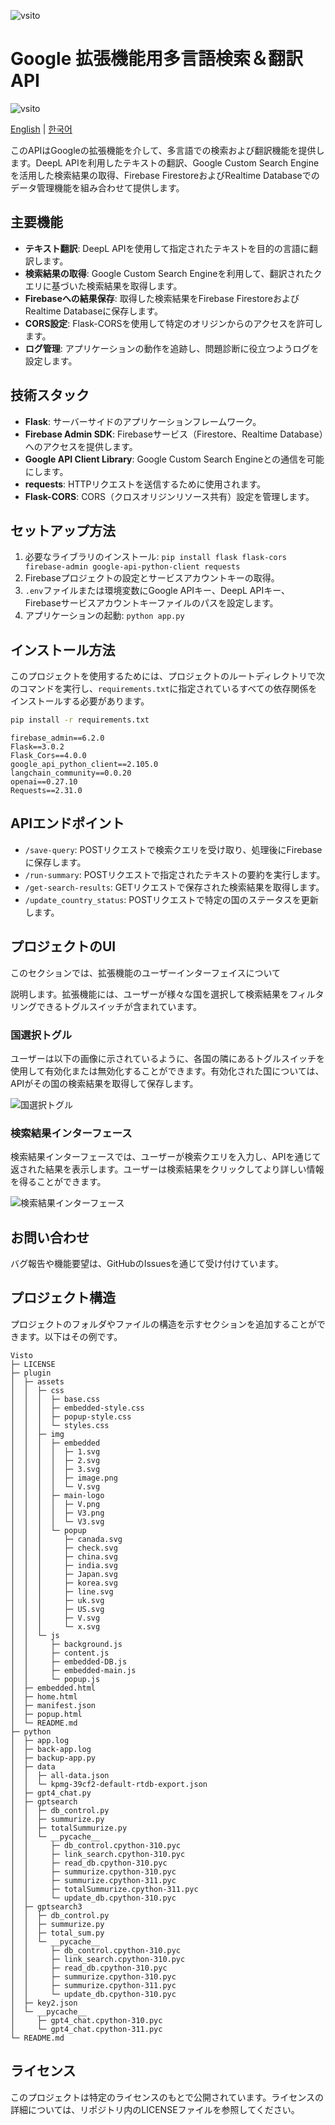 ![vsito](../img/Visto2.png)
# Google 拡張機能用多言語検索＆翻訳API
![vsito](../img/kpmg_test.gif)

[English](../README.md) | [한국어](./README.ko-kr.md)

このAPIはGoogleの拡張機能を介して、多言語での検索および翻訳機能を提供します。DeepL APIを利用したテキストの翻訳、Google Custom Search Engineを活用した検索結果の取得、Firebase FirestoreおよびRealtime Databaseでのデータ管理機能を組み合わせて提供します。

## 主要機能

- **テキスト翻訳**: DeepL APIを使用して指定されたテキストを目的の言語に翻訳します。
- **検索結果の取得**: Google Custom Search Engineを利用して、翻訳されたクエリに基づいた検索結果を取得します。
- **Firebaseへの結果保存**: 取得した検索結果をFirebase FirestoreおよびRealtime Databaseに保存します。
- **CORS設定**: Flask-CORSを使用して特定のオリジンからのアクセスを許可します。
- **ログ管理**: アプリケーションの動作を追跡し、問題診断に役立つようログを設定します。

## 技術スタック

- **Flask**: サーバーサイドのアプリケーションフレームワーク。
- **Firebase Admin SDK**: Firebaseサービス（Firestore、Realtime Database）へのアクセスを提供します。
- **Google API Client Library**: Google Custom Search Engineとの通信を可能にします。
- **requests**: HTTPリクエストを送信するために使用されます。
- **Flask-CORS**: CORS（クロスオリジンリソース共有）設定を管理します。

## セットアップ方法

1. 必要なライブラリのインストール: `pip install flask flask-cors firebase-admin google-api-python-client requests`
2. Firebaseプロジェクトの設定とサービスアカウントキーの取得。
3. `.env`ファイルまたは環境変数にGoogle APIキー、DeepL APIキー、Firebaseサービスアカウントキーファイルのパスを設定します。
4. アプリケーションの起動: `python app.py`

## インストール方法

このプロジェクトを使用するためには、プロジェクトのルートディレクトリで次のコマンドを実行し、`requirements.txt`に指定されているすべての依存関係をインストールする必要があります。

```bash
pip install -r requirements.txt
```

```
firebase_admin==6.2.0
Flask==3.0.2
Flask_Cors==4.0.0
google_api_python_client==2.105.0
langchain_community==0.0.20
openai==0.27.10
Requests==2.31.0
```
## APIエンドポイント

- `/save-query`: POSTリクエストで検索クエリを受け取り、処理後にFirebaseに保存します。
- `/run-summary`: POSTリクエストで指定されたテキストの要約を実行します。
- `/get-search-results`: GETリクエストで保存された検索結果を取得します。
- `/update_country_status`: POSTリクエストで特定の国のステータスを更新します。

## プロジェクトのUI

このセクションでは、拡張機能のユーザーインターフェイスについて

説明します。拡張機能には、ユーザーが様々な国を選択して検索結果をフィルタリングできるトグルスイッチが含まれています。

### 国選択トグル

ユーザーは以下の画像に示されているように、各国の隣にあるトグルスイッチを使用して有効化または無効化することができます。有効化された国については、APIがその国の検索結果を取得して保存します。

![国選択トグル](../img/popup.png)

### 検索結果インターフェース

検索結果インターフェースでは、ユーザーが検索クエリを入力し、APIを通じて返された結果を表示します。ユーザーは検索結果をクリックしてより詳しい情報を得ることができます。

![検索結果インターフェース](../img/body.png)

## お問い合わせ

バグ報告や機能要望は、GitHubのIssuesを通じて受け付けています。

## プロジェクト構造

プロジェクトのフォルダやファイルの構造を示すセクションを追加することができます。以下はその例です。

```
Visto
├─ LICENSE
├─ plugin
│  ├─ assets
│  │  ├─ css
│  │  │  ├─ base.css
│  │  │  ├─ embedded-style.css
│  │  │  ├─ popup-style.css
│  │  │  └─ styles.css
│  │  ├─ img
│  │  │  ├─ embedded
│  │  │  │  ├─ 1.svg
│  │  │  │  ├─ 2.svg
│  │  │  │  ├─ 3.svg
│  │  │  │  ├─ image.png
│  │  │  │  └─ V.svg
│  │  │  ├─ main-logo
│  │  │  │  ├─ V.png
│  │  │  │  ├─ V3.png
│  │  │  │  └─ V3.svg
│  │  │  └─ popup
│  │  │     ├─ canada.svg
│  │  │     ├─ check.svg
│  │  │     ├─ china.svg
│  │  │     ├─ india.svg
│  │  │     ├─ Japan.svg
│  │  │     ├─ korea.svg
│  │  │     ├─ line.svg
│  │  │     ├─ uk.svg
│  │  │     ├─ US.svg
│  │  │     ├─ V.svg
│  │  │     └─ x.svg
│  │  └─ js
│  │     ├─ background.js
│  │     ├─ content.js
│  │     ├─ embedded-DB.js
│  │     ├─ embedded-main.js
│  │     └─ popup.js
│  ├─ embedded.html
│  ├─ home.html
│  ├─ manifest.json
│  ├─ popup.html
│  └─ README.md
├─ python
│  ├─ app.log
│  ├─ back-app.log
│  ├─ backup-app.py
│  ├─ data
│  │  ├─ all-data.json
│  │  └─ kpmg-39cf2-default-rtdb-export.json
│  ├─ gpt4_chat.py
│  ├─ gptsearch
│  │  ├─ db_control.py
│  │  ├─ summurize.py
│  │  ├─ totalSummurize.py
│  │  └─ __pycache__
│  │     ├─ db_control.cpython-310.pyc
│  │     ├─ link_search.cpython-310.pyc
│  │     ├─ read_db.cpython-310.pyc
│  │     ├─ summurize.cpython-310.pyc
│  │     ├─ summurize.cpython-311.pyc
│  │     ├─ totalSummurize.cpython-311.pyc
│  │     └─ update_db.cpython-310.pyc
│  ├─ gptsearch3
│  │  ├─ db_control.py
│  │  ├─ summurize.py
│  │  ├─ total_sum.py
│  │  └─ __pycache__
│  │     ├─ db_control.cpython-310.pyc
│  │     ├─ link_search.cpython-310.pyc
│  │     ├─ read_db.cpython-310.pyc
│  │     ├─ summurize.cpython-310.pyc
│  │     ├─ summurize.cpython-311.pyc
│  │     └─ update_db.cpython-310.pyc
│  ├─ key2.json
│  └─ __pycache__
│     ├─ gpt4_chat.cpython-310.pyc
│     └─ gpt4_chat.cpython-311.pyc
└─ README.md

```


## ライセンス

このプロジェクトは特定のライセンスのもとで公開されています。ライセンスの詳細については、リポジトリ内のLICENSEファイルを参照してください。